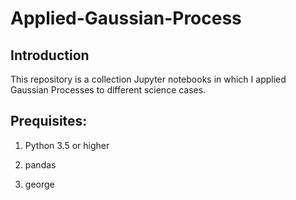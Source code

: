 # Applied-Gaussian-Process

## Introduction
This repository is a collection Jupyter notebooks in which I applied Gaussian Processes to different science cases.

## Prequisites:

1. Python 3.5 or higher

2. pandas 

3. george

